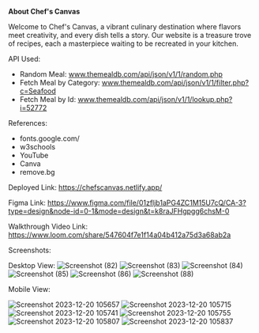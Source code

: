 **About Chef's Canvas**
 
Welcome to Chef's Canvas, a vibrant culinary destination where flavors meet creativity, and every dish tells a story. Our website is a treasure trove of recipes, each a masterpiece waiting to be recreated in your kitchen.

API Used: 
- Random Meal: www.themealdb.com/api/json/v1/1/random.php
- Fetch Meal by Category: www.themealdb.com/api/json/v1/1/filter.php?c=Seafood
- Fetch Meal by Id: www.themealdb.com/api/json/v1/1/lookup.php?i=52772

References: 
- fonts.google.com/
- w3schools
- YouTube
- Canva
- remove.bg

Deployed Link: https://chefscanvas.netlify.app/

Figma Link: https://www.figma.com/file/01zfljb1aPG4ZC1M15U7cQ/CA-3?type=design&node-id=0-1&mode=design&t=k8raJFHgpgg6chsM-0

Walkthrough Video Link: https://www.loom.com/share/547604f7e1f14a04b412a75d3a68ab2a

Screenshots:

Desktop View:
![Screenshot (82)](https://github.com/SahilK1720/FEWD-CA-3-and-DFD-CA-2/assets/144338853/a147e2e5-1d75-4e10-9e60-43b02a6fb27c)
![Screenshot (83)](https://github.com/SahilK1720/FEWD-CA-3-and-DFD-CA-2/assets/144338853/901c5798-6655-4d40-a9e0-a9613892b890)
![Screenshot (84)](https://github.com/SahilK1720/FEWD-CA-3-and-DFD-CA-2/assets/144338853/13ce1b8a-e881-4360-8ec6-de8f163e3ea4)
![Screenshot (85)](https://github.com/SahilK1720/FEWD-CA-3-and-DFD-CA-2/assets/144338853/d1707500-77eb-40c0-9a5e-06e6da2aecd3)
![Screenshot (86)](https://github.com/SahilK1720/FEWD-CA-3-and-DFD-CA-2/assets/144338853/a300705c-9c29-4efc-9a11-1db38f8f9eb0)
![Screenshot (88)](https://github.com/SahilK1720/FEWD-CA-3-and-DFD-CA-2/assets/144338853/51dbadeb-b064-41b9-929f-fc2bd0f21201)





Mobile View:

![Screenshot 2023-12-20 105657](https://github.com/SahilK1720/FEWD-CA-3-and-DFD-CA-2/assets/144338853/a6073991-eeee-46fb-8421-ce6587915d0a)
![Screenshot 2023-12-20 105715](https://github.com/SahilK1720/FEWD-CA-3-and-DFD-CA-2/assets/144338853/73fdadee-62c9-45ae-9486-0ffc9f744430)
![Screenshot 2023-12-20 105741](https://github.com/SahilK1720/FEWD-CA-3-and-DFD-CA-2/assets/144338853/aea0775e-a9c4-4189-9c34-c1d40ff582b7)
![Screenshot 2023-12-20 105755](https://github.com/SahilK1720/FEWD-CA-3-and-DFD-CA-2/assets/144338853/740a5ff1-7a87-46f0-a1a9-32a7f4d088c6)
![Screenshot 2023-12-20 105807](https://github.com/SahilK1720/FEWD-CA-3-and-DFD-CA-2/assets/144338853/4e198951-56b9-4a57-9f57-e986c20b5915)
![Screenshot 2023-12-20 105837](https://github.com/SahilK1720/FEWD-CA-3-and-DFD-CA-2/assets/144338853/a56f04d1-4991-4239-9ebd-01a53e11e093)








